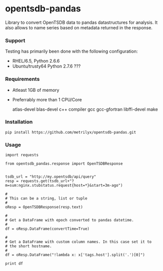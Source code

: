 opentsdb-pandas
============
Library to convert OpenTSDB data to pandas datastructures for analysis.  It also allows to name series based on metadata returned in the response.



### Support

Testing has primarily been done with the following configuration:

* RHEL/6.5, Python 2.6.6
* Ubuntu/trusty64 Python 2.7.6 ???


### Requirements

* Atleast 1GB of memory
* Preferrably more than 1 CPU/Core


    atlas-devel 
    blas-devel
    c++ compiler
    gcc
    gcc-gfortran
    libffi-devel 
    make
    
### Installation

    pip install https://github.com/metrilyx/opentsdb-pandas.git

### Usage
    
    import requests
    
    from opentsdb_pandas.response import OpenTSDBResponse

    
    tsdb_url = "http://my.opentsdb/api/query"
    resp = requests.get(tsdb_url+"?m=sum:nginx.stubstatus.request{host=*}&start=3m-ago")
    
    #
    # This can be a string, list or tuple
    #
    oResp = OpenTSDBResponse(resp.text)

    #
    # Get a DataFrame with epoch converted to pandas datetime.   
    #
    df = oResp.DataFrame(convertTime=True)

    #
    # Get a DataFrame with custom column names. In this case set it to 
    # the short hostname.
    #
    df = oResp.DataFrame("!lambda x: x['tags.host'].split('.')[0]")

    print df
